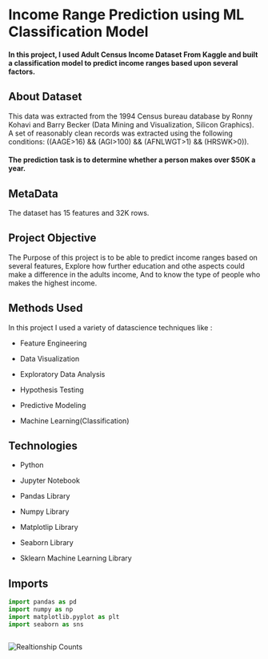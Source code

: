 
# Income Range Prediction using ML Classification Model

#### In this project, I used Adult Census Income Dataset From Kaggle and built a classification model to predict income ranges based upon several factors.


## About Dataset

This data was extracted from the 1994 Census bureau database by Ronny Kohavi and Barry Becker (Data Mining and Visualization, Silicon Graphics). A set of reasonably clean records was extracted using the following conditions: ((AAGE>16) && (AGI>100) && (AFNLWGT>1) && (HRSWK>0)).

#### The prediction task is to determine whether a person makes over $50K a year.

## MetaData
The dataset has 15 features and 32K rows.


## Project Objective

The Purpose of this project is to be able to predict income ranges based on several features, Explore how further education and othe aspects could make a difference in the adults income, And to 
know the type of people who makes the highest income.


## Methods Used

In this project I used a variety of datascience techniques like :

- Feature Engineering

- Data Visualization

- Exploratory Data Analysis

- Hypothesis Testing

- Predictive Modeling

- Machine Learning(Classification)
## Technologies


- Python

- Jupyter Notebook

- Pandas Library

- Numpy Library

- Matplotlip Library

- Seaborn Library

- Sklearn Machine Learning Library
## Imports

```python
import pandas as pd 
import numpy as np 
import matplotlib.pyplot as plt 
import seaborn as sns 



```
![Realtionship Counts]("Relationship.jpg")
